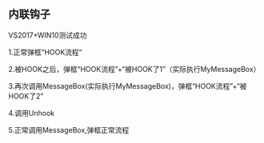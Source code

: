 内联钩子
--------
VS2017+WIN10测试成功

1.正常弹框“HOOK流程” 

2.被HOOK之后，弹框“HOOK流程”+“被HOOK了1”（实际执行MyMessageBox）

3.再次调用MessageBox(实际执行MyMessageBox)，弹框“HOOK流程”+“被HOOK了2”

4.调用Unhook

5.正常调用MessageBox,弹框正常流程
